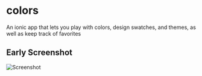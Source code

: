 # colors
An ionic app that lets you play with colors, design swatches, and themes, as well as keep track of favorites

## Early Screenshot
![Screenshot](https://i.imgur.com/3drBFP7.png)
